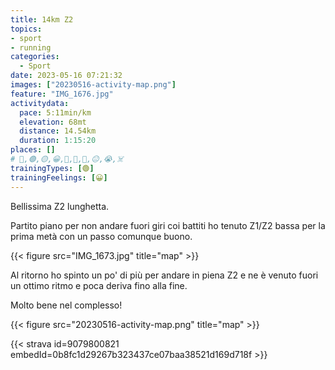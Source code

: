 ```yaml
---
title: 14km Z2
topics:
- sport
- running
categories:
  - Sport
date: 2023-05-16 07:21:32
images: ["20230516-activity-map.png"]
feature: "IMG_1676.jpg"
activitydata:
  pace: 5:11min/km
  elevation: 68mt
  distance: 14.54km
  duration: 1:15:20
places: []
# 🔴,🟢,🟡,😀,🙁,🫤,🙂,😐,😭,☠️
trainingTypes: [🟢]
trainingFeelings: [😀]
---
```

Bellissima Z2 lunghetta.

<!--more-->

Partito piano per non andare fuori giri coi battiti ho tenuto Z1/Z2 bassa per la prima metà con un passo comunque buono.

{{< figure src="IMG_1673.jpg" title="map" >}}

Al ritorno ho spinto un po' di più per andare in piena Z2 e ne è venuto fuori un ottimo ritmo e poca deriva fino alla fine.

Molto bene nel complesso!

{{< figure src="20230516-activity-map.png" title="map" >}}

{{< strava id=9079800821 embedId=0b8fc1d29267b323437ce07baa38521d169d718f >}}
